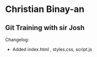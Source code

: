 # Christian Binay-an

## Git Training with sir Josh

Changelog:
- Added index.html , styles.css, script.js
